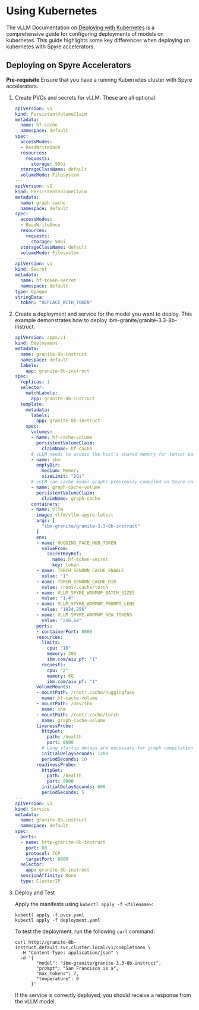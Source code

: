 # Using Kubernetes

The vLLM Documentation on [Deploying with Kubernetes](https://docs.vllm.ai/en/latest/deployment/k8s.html) is a comprehensive guide for configuring deployments of models on kubernetes. This guide highlights some key differences when deploying on kubernetes with Spyre accelerators.

## Deploying on Spyre Accelerators

**Pre-requisite** Ensure that you have a running Kubernetes cluster with Spyre accelerators.

<!-- TODO: Link to public docs for cluster setup -->

1. Create PVCs and secrets for vLLM. These are all optional.

      ```yaml
      apiVersion: v1
      kind: PersistentVolumeClaim
      metadata:
        name: hf-cache
        namespace: default
      spec:
        accessModes:
        - ReadWriteOnce
        resources:
          requests:
            storage: 50Gi
        storageClassName: default
        volumeMode: Filesystem
      ---
      apiVersion: v1
      kind: PersistentVolumeClaim
      metadata:
        name: graph-cache
        namespace: default
      spec:
        accessModes:
        - ReadWriteOnce
        resources:
          requests:
            storage: 50Gi
        storageClassName: default
        volumeMode: Filesystem
      ---
      apiVersion: v1
      kind: Secret
      metadata:
        name: hf-token-secret
        namespace: default
      type: Opaque
      stringData:
        token: "REPLACE_WITH_TOKEN"
      ```

2. Create a deployment and service for the model you want to deploy. This example demonstrates how to deploy ibm-granite/granite-3.3-8b-instruct.

      ```yaml
      apiVersion: apps/v1
      kind: Deployment
      metadata:
        name: granite-8b-instruct
        namespace: default
        labels:
          app: granite-8b-instruct
      spec:
        replicas: 1
        selector:
          matchLabels:
            app: granite-8b-instruct
        template:
          metadata:
            labels:
              app: granite-8b-instruct
          spec:
            volumes:
            - name: hf-cache-volume
              persistentVolumeClaim:
                claimName: hf-cache
            # vLLM needs to access the host's shared memory for tensor parallel inference.
            - name: shm
              emptyDir:
                medium: Memory
                sizeLimit: "2Gi"
            # vLLM can cache model graphs previously compiled on Spyre cards
            - name: graph-cache-volume
              persistentVolumeClaim:
                claimName: graph-cache
            containers:
            - name: vllm
              image: vllm/vllm-spyre:latest
              args: [
                "ibm-granite/granite-3.3-8b-instruct"
              ]
              env:
              - name: HUGGING_FACE_HUB_TOKEN
                valueFrom:
                  secretKeyRef:
                    name: hf-token-secret
                    key: token
              - name: TORCH_SENDNN_CACHE_ENABLE
                value: "1"
              - name: TORCH_SENDNN_CACHE_DIR
                value: /root/.cache/torch
              - name: VLLM_SPYRE_WARMUP_BATCH_SIZES
                value: "1,4"
              - name: VLLM_SPYRE_WARMUP_PROMPT_LENS
                value: "1024,256"
              - name: VLLM_SPYRE_WARMUP_NEW_TOKENS
                value: "256,64"
              ports:
              - containerPort: 8000
              resources:
                limits:
                  cpu: "10"
                  memory: 20G
                  ibm.com/aiu_pf: "1"
                requests:
                  cpu: "2"
                  memory: 6G
                  ibm.com/aiu_pf: "1"
              volumeMounts:
              - mountPath: /root/.cache/huggingface
                name: hf-cache-volume
              - mountPath: /dev/shm
                name: shm
              - mountPath: /root/.cache/torch
                name: graph-cache-volume
              livenessProbe:
                httpGet:
                  path: /health
                  port: 8000
                # Long startup delays are necessary for graph compilation
                initialDelaySeconds: 1200
                periodSeconds: 10
              readinessProbe:
                httpGet:
                  path: /health
                  port: 8000
                initialDelaySeconds: 600
                periodSeconds: 5
      ---
      apiVersion: v1
      kind: Service
      metadata:
        name: granite-8b-instruct
        namespace: default
      spec:
        ports:
        - name: http-granite-8b-instruct
          port: 80
          protocol: TCP
          targetPort: 8000
        selector:
          app: granite-8b-instruct
        sessionAffinity: None
        type: ClusterIP
      ```

3. Deploy and Test

      Apply the manifests using `kubectl apply -f <filename>`:

      ```console
      kubectl apply -f pvcs.yaml
      kubectl apply -f deployment.yaml
      ```

      To test the deployment, run the following `curl` command:

      ```console
      curl http://granite-8b-instruct.default.svc.cluster.local/v1/completions \
        -H "Content-Type: application/json" \
        -d '{
              "model": "ibm-granite/granite-3.3-8b-instruct",
              "prompt": "San Francisco is a",
              "max_tokens": 7,
              "temperature": 0
            }'
      ```

      If the service is correctly deployed, you should receive a response from the vLLM model.
